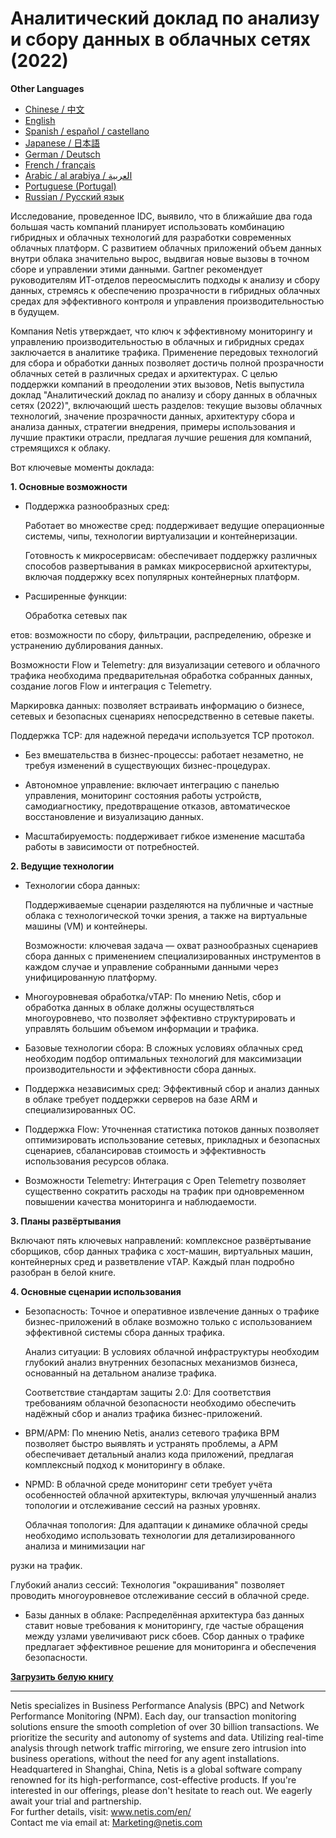 # Аналитический доклад по анализу и сбору данных в облачных сетях (2022)

**Other Languages**

+ [Chinese / 中文](https://github.com/lvdeshuii/OverFlow/blob/main/docs/zh/Cloud-Network-Traffic-Collection-and-Analysis-White-Paper-zh.md)
+ [English](https://github.com/lvdeshuii/OverFlow/blob/main/docs/en/Cloud-Network-Traffic-Collection-and-Analysis-White-Paper-en.md)
+ [Spanish / español / castellano](https://github.com/lvdeshuii/OverFlow/blob/main/docs/es/Cloud-Network-Traffic-Collection-and-Analysis-White-Paper-es.md)
+ [Japanese / 日本語](https://github.com/lvdeshuii/OverFlow/blob/main/docs/ja/Cloud-Network-Traffic-Collection-and-Analysis-White-Paper-ja.md)
+ [German / Deutsch](https://github.com/lvdeshuii/OverFlow/blob/main/docs/de/Cloud-Network-Traffic-Collection-and-Analysis-White-Paper-de.md)
+ [French / français](https://github.com/lvdeshuii/OverFlow/blob/main/docs/fr/Cloud-Network-Traffic-Collection-and-Analysis-White-Paper-fr.md)
+ [Arabic / al arabiya / العربية](https://github.com/lvdeshuii/OverFlow/blob/main/docs/ar/Cloud-Network-Traffic-Collection-and-Analysis-White-Paper-ar.md)
+ [Portuguese (Portugal)](https://github.com/lvdeshuii/OverFlow/blob/main/docs/pt/Cloud-Network-Traffic-Collection-and-Analysis-White-Paper-pt.md)
+ [Russian / Русский язык](https://github.com/lvdeshuii/OverFlow/blob/main/docs/ru/Cloud-Network-Traffic-Collection-and-Analysis-White-Paper-ru.md)

Исследование, проведенное IDC, выявило, что в ближайшие два года большая часть компаний планирует использовать комбинацию гибридных и облачных технологий для разработки современных облачных платформ. С развитием облачных приложений объем данных внутри облака значительно вырос, выдвигая новые вызовы в точном сборе и управлении этими данными. Gartner рекомендует руководителям ИТ-отделов переосмыслить подходы к анализу и сбору данных, стремясь к обеспечению прозрачности в гибридных облачных средах для эффективного контроля и управления производительностью в будущем.

Компания Netis утверждает, что ключ к эффективному мониторингу и управлению производительностью в облачных и гибридных средах заключается в аналитике трафика. Применение передовых технологий для сбора и обработки данных позволяет достичь полной прозрачности облачных сетей в различных средах и архитектурах. С целью поддержки компаний в преодолении этих вызовов, Netis выпустила доклад "Аналитический доклад по анализу и сбору данных в облачных сетях (2022)", включающий шесть разделов: текущие вызовы облачных технологий, значение прозрачности данных, архитектуру сбора и анализа данных, стратегии внедрения, примеры использования и лучшие практики отрасли, предлагая лучшие решения для компаний, стремящихся к облаку.

Вот ключевые моменты доклада:

**1. Основные возможности**

- Поддержка разнообразных сред:

  Работает во множестве сред: поддерживает ведущие операционные системы, чипы, технологии виртуализации и контейнеризации.

  Готовность к микросервисам: обеспечивает поддержку различных способов развертывания в рамках микросервисной архитектуры, включая поддержку всех популярных контейнерных платформ.

- Расширенные функции:

  Обработка сетевых пак

етов: возможности по сбору, фильтрации, распределению, обрезке и устранению дублирования данных.

  Возможности Flow и Telemetry: для визуализации сетевого и облачного трафика необходима предварительная обработка собранных данных, создание логов Flow и интеграция с Telemetry.

  Маркировка данных: позволяет встраивать информацию о бизнесе, сетевых и безопасных сценариях непосредственно в сетевые пакеты.

  Поддержка TCP: для надежной передачи используется TCP протокол.

- Без вмешательства в бизнес-процессы: работает незаметно, не требуя изменений в существующих бизнес-процедурах.

- Автономное управление: включает интеграцию с панелью управления, мониторинг состояния работы устройств, самодиагностику, предотвращение отказов, автоматическое восстановление и визуализацию данных.

- Масштабируемость: поддерживает гибкое изменение масштаба работы в зависимости от потребностей.

**2. Ведущие технологии**

- Технологии сбора данных:

  Поддерживаемые сценарии разделяются на публичные и частные облака с технологической точки зрения, а также на виртуальные машины (VM) и контейнеры.

  Возможности: ключевая задача — охват разнообразных сценариев сбора данных с применением специализированных инструментов в каждом случае и управление собранными данными через унифицированную платформу.

- Многоуровневая обработка/vTAP: По мнению Netis, сбор и обработка данных в облаке должны осуществляться многоуровнево, что позволяет эффективно структурировать и управлять большим объемом информации и трафика.

- Базовые технологии сбора: В сложных условиях облачных сред необходим подбор оптимальных технологий для максимизации производительности и эффективности сбора данных.

- Поддержка независимых сред: Эффективный сбор и анализ данных в облаке требует поддержки серверов на базе ARM и специализированных ОС.

- Поддержка Flow: Уточненная статистика потоков данных позволяет оптимизировать использование сетевых, прикладных и безопасных сценариев, сбалансировав стоимость и эффективность использования ресурсов облака.

- Возможности Telemetry: Интеграция с Open Telemetry позволяет существенно сократить расходы на трафик при одновременном повышении качества мониторинга и наблюдаемости.

**3. Планы развёртывания**

Включают пять ключевых направлений: комплексное развёртывание сборщиков, сбор данных трафика с хост-машин, виртуальных машин, контейнерных сред и разветвление vTAP. Каждый план подробно разобран в белой книге.

**4. Основные сценарии использования**

- Безопасность: Точное и оперативное извлечение данных о трафике бизнес-приложений в облаке возможно только с использованием эффективной системы сбора данных трафика.

  Анализ ситуации: В условиях облачной инфраструктуры необходим глубокий анализ внутренних безопасных механизмов бизнеса, основанный на детальном анализе трафика.

  Соответствие стандартам защиты 2.0: Для соответствия требованиям облачной безопасности необходимо обеспечить надёжный сбор и анализ трафика бизнес-приложений.

- BPM/APM: По мнению Netis, анализ сетевого трафика BPM позволяет быстро выявлять и устранять проблемы, а APM обеспечивает детальный анализ кода приложений, предлагая комплексный подход к мониторингу в облаке.

- NPMD: В облачной среде мониторинг сети требует учёта особенностей облачной архитектуры, включая улучшенный анализ топологии и отслеживание сессий на разных уровнях.

  Облачная топология: Для адаптации к динамике облачной среды необходимо использовать технологии для детализированного анализа и минимизации наг

рузки на трафик.

  Глубокий анализ сессий: Технология "окрашивания" позволяет проводить многоуровневое отслеживание сессий в облачной среде.

- Базы данных в облаке: Распределённая архитектура баз данных ставит новые требования к мониторингу, где частые обращения между узлами увеличивают риск сбоев. Сбор данных о трафике предлагает эффективное решение для мониторинга и обеспечения безопасности.

[**Загрузить белую книгу**](https://open.netis.com/datacenter/white-papers/天旦云网流量采集分析白皮书（2022）)
***
Netis specializes in Business Performance Analysis (BPC) and Network Performance Monitoring (NPM). Each day, our transaction monitoring solutions ensure the smooth completion of over 30 billion transactions. We prioritize the security and autonomy of systems and data. Utilizing real-time analysis through network traffic mirroring, we ensure zero intrusion into business operations, without the need for any agent installations. Headquartered in Shanghai, China, Netis is a global software company renowned for its high-performance, cost-effective products. If you're interested in our offerings, please don't hesitate to reach out. We eagerly await your trial and partnership.  
For further details, visit: www.netis.com/en/  
Contact me via email at: Marketing@netis.com
